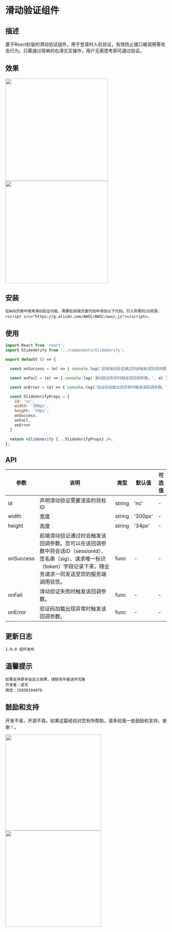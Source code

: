 # 滑动验证组件

## 描述

基于React封装的滑动验证组件，用于登录时人机验证，有效防止接口被调用等攻击行为。只需通过简单的右滑交互操作，用户无需思考即可通过验证。

## 效果

<img src="https://s2.loli.net/2021/12/20/cVabgIUZtSTkJzD.png" width="320"/><img src="https://s2.loli.net/2021/12/20/QckIs3OTuiEdvql.png" width="320"/>

## 安装

```
在Web页面中使用滑动验证功能，需要在前端页面代码中添加以下代码，引入所需的JS资源。<script src="https://g.alicdn.com/AWSC/AWSC/awsc.js"></script>。
```

## 使用

```jsx
import React from 'react';
import SlideVerify from '../components/SlideVerify';

export default () => {

  const onSuccess = (e) => { console.log('前端滑动验证通过时会触发该回调参数。您可以在该回调参数中将会话ID（sessionId）、签名串（sig）、请求唯一标识（token）字段记录下来，随业务请求一同发送至您的服务端调用验签。', e) }

  const onFail = (e) => { console.log('滑动验证失败时触发该回调参数。', e) }

  const onError = (e) => { console.log('验证码加载出现异常时触发该回调参数。', e) }

  const SlideVerifyProps = {
    id: 'nc',
    width: '300px',
    height: '34px',
    onSuccess,
    onFail,
    onError
  }

  return <SlideVerify {...SlideVerifyProps} />;
};

```

## API

| 参数 | 说明 | 类型 | 默认值 | 可选值 |
| --- | --- | --- | --- | --- |
| id | 声明滑动验证需要渲染的目标ID | string | 'nc' | - |
| width | 宽度 | string | '300px' | - |
| height | 高度 | string | '34px' | - |
| onSuccess | 前端滑动验证通过时会触发该回调参数。您可以在该回调参数中将会话ID（sessionId）、签名串（sig）、请求唯一标识（token）字段记录下来，随业务请求一同发送至您的服务端调用验签。 | func | - | - |
| onFail | 滑动验证失败时触发该回调参数。 | func | - | - |
| onError | 验证码加载出现异常时触发该回调参数。 | func | - | - |


## 更新日志

```
1.0.0 组件发布
```

## 温馨提示

```
如需支持更多自定义效果，请联系作者逐步完善
开发者：诺克
微信：15858194070
```

## 鼓励和支持

开发不易，开源不易。如果这篇经验对您有所帮助，请多给我一些鼓励和支持，谢谢！。

<img src="https://i.loli.net/2021/11/12/IgrFyOTfE5AkWpu.jpg" width="300"/><img src="https://i.loli.net/2021/11/12/AMhSpxZX19d5CIq.jpg" width="300"/>
